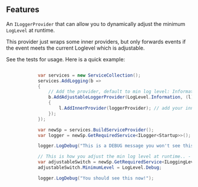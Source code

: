 ## Features
An `ILoggerProvider` that can allow you to dynamically adjust the minimum `LogLevel` at runtime.

This provider just wraps some inner providers, but only forwards events if the event meets the current Loglevel which is adjustable.

See the tests for usage. Here is a quick example:


```csharp

            var services = new ServiceCollection();
            services.AddLogging(b =>
            {
                // Add the provider, default to min log level: Information.
                b.AddAdjustableLoggerProvider(LogLevel.Information, (l) =>
                {
                    l.AddInnerProvider(loggerProvider); // add your inner ILogProvider/s such as Console etc.
                });
            });

            var newSp = services.BuildServiceProvider();
            var logger = newSp.GetRequiredService<ILogger<Startup>>();

            logger.LogDebug("This is a DEBUG message you won't see this because switch currently set by default to LogLevel.Information");

            // This is how you adjust the min log level at runtime.. - via `ILoggingLevelSwitch`
            var adjustableSwitch = newSp.GetRequiredService<ILoggingLevelSwitch>();
            adjustableSwitch.MinimumLevel = LogLevel.Debug;

            logger.LogDebug("You should see this now!");

```
